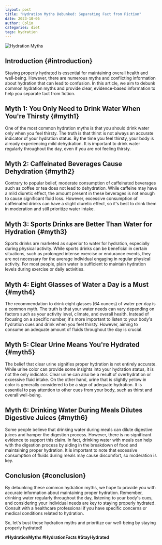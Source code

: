 ```yaml
---
layout: post
title: "Hydration Myths Debunked: Separating Fact from Fiction"
date: 2023-10-05
author: Colin
categories: diet
tags: hydration
---
```


![Hydration Myths](https://source.unsplash.com/1600x900/?hydration)

## Introduction {#introduction}

Staying properly hydrated is essential for maintaining overall health and well-being. However, there are numerous myths and conflicting information about hydration that can lead to confusion. In this article, we aim to debunk common hydration myths and provide clear, evidence-based information to help you separate fact from fiction.

## Myth 1: You Only Need to Drink Water When You're Thirsty {#myth1}

One of the most common hydration myths is that you should drink water only when you feel thirsty. The truth is that thirst is not always an accurate indicator of your hydration status. By the time you feel thirsty, your body is already experiencing mild dehydration. It is important to drink water regularly throughout the day, even if you are not feeling thirsty.

## Myth 2: Caffeinated Beverages Cause Dehydration {#myth2}

Contrary to popular belief, moderate consumption of caffeinated beverages such as coffee or tea does not lead to dehydration. While caffeine may have a mild diuretic effect, the amount present in these beverages is not enough to cause significant fluid loss. However, excessive consumption of caffeinated drinks can have a slight diuretic effect, so it's best to drink them in moderation and still prioritize water intake.

## Myth 3: Sports Drinks are Better Than Water for Hydration {#myth3}

Sports drinks are marketed as superior to water for hydration, especially during physical activity. While sports drinks can be beneficial in certain situations, such as prolonged intense exercise or endurance events, they are not necessary for the average individual engaging in regular physical activity. For most people, plain water is sufficient to maintain hydration levels during exercise or daily activities.

## Myth 4: Eight Glasses of Water a Day is a Must {#myth4}

The recommendation to drink eight glasses (64 ounces) of water per day is a common myth. The truth is that your water needs can vary depending on factors such as your activity level, climate, and overall health. Instead of focusing on a specific number, it's more important to listen to your body's hydration cues and drink when you feel thirsty. However, aiming to consume an adequate amount of fluids throughout the day is crucial.

## Myth 5: Clear Urine Means You're Hydrated {#myth5}

The belief that clear urine signifies proper hydration is not entirely accurate. While urine color can provide some insights into your hydration status, it is not the only indicator. Clear urine can also be a result of overhydration or excessive fluid intake. On the other hand, urine that is slightly yellow in color is generally considered to be a sign of adequate hydration. It is essential to pay attention to other cues from your body, such as thirst and overall well-being.

## Myth 6: Drinking Water During Meals Dilutes Digestive Juices {#myth6}

Some people believe that drinking water during meals can dilute digestive juices and hamper the digestion process. However, there is no significant evidence to support this claim. In fact, drinking water with meals can help with the digestion process by aiding in the breakdown of food and maintaining proper hydration. It is important to note that excessive consumption of fluids during meals may cause discomfort, so moderation is key.

## Conclusion {#conclusion}

By debunking these common hydration myths, we hope to provide you with accurate information about maintaining proper hydration. Remember, drinking water regularly throughout the day, listening to your body's cues, and considering your individual needs are key to staying properly hydrated. Consult with a healthcare professional if you have specific concerns or medical conditions related to hydration.

So, let's bust these hydration myths and prioritize our well-being by staying properly hydrated!

**#HydrationMyths #HydrationFacts #StayHydrated**